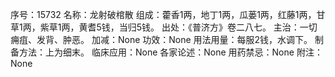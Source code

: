 序号：15732
名称：龙射破棺散
组成：藿香1两，地丁1两，瓜蒌1两，红藤1两，甘草1两，紫草1两，黄耆5钱，当归5钱。
出处：《普济方》卷二八七。
主治：一切痈疽、发背、肿恶。
加减：None
功效：None
用法用量：每服2钱，水调下。
制备方法：上为细末。
临床应用：None
各家论述：None
用药禁忌：None
附注：None
